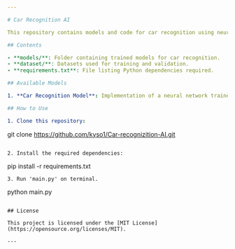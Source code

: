 ```yaml
---

# Car Recognition AI

This repository contains models and code for car recognition using neural networks.

## Contents

- **models/**: Folder containing trained models for car recognition.
- **dataset/**: Datasets used for training and validation.
- **requirements.txt**: File listing Python dependencies required.

## Available Models

1. **Car Recognition Model**: Implementation of a neural network trained to identify cars from brands and models including Audi, Hyundai Creta, Mahindra Scorpio, Rolls Royce, Swift, Tata Safari, and Toyota Innova.

## How to Use

1. Clone this repository:
   ```
   git clone https://github.com/kyso1/Car-recognizition-AI.git
   ```
   
2. Install the required dependencies:
   ```
   pip install -r requirements.txt
   ```
3. Run 'main.py' on terminal.
   ```
   python main.py
   ```
   
## License

This project is licensed under the [MIT License](https://opensource.org/licenses/MIT).

---
```

